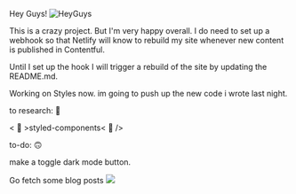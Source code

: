 Hey Guys! ![HeyGuys](https://git.io/HeyGuys) 


This is a crazy project. But I'm very happy overall. I do need to set up a webhook so that Netlify will know to rebuild my site whenever new content is published in Contentful.

Until I set up the hook I will trigger a rebuild of the site by updating the README.md.

Working on Styles now. im going to push up the new code i wrote last night.


to research: 🧐

< 💅 >styled-components< 💅 />

to-do: 🙃

make a toggle dark mode button. 

Go fetch some blog posts ![](https://git.io/Doge)

